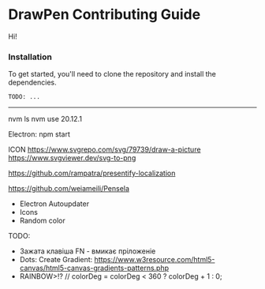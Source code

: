# DrawPen Contributing Guide

Hi!

### Installation

To get started, you'll need to clone the repository and install the dependencies.

```shell
TODO: ...
```


---

nvm ls
nvm use 20.12.1

Electron:
npm start



ICON
https://www.svgrepo.com/svg/79739/draw-a-picture
https://www.svgviewer.dev/svg-to-png


https://github.com/rampatra/presentify-localization

https://github.com/weiameili/Pensela






- Electron Autoupdater
- Icons
- Random color

TODO:
- Зажата клавіша FN - вмикає пріложеніе
- Dots: Create Gradient: https://www.w3resource.com/html5-canvas/html5-canvas-gradients-patterns.php
- RAINBOW>!?
// colorDeg = colorDeg < 360 ? colorDeg + 1 : 0;
